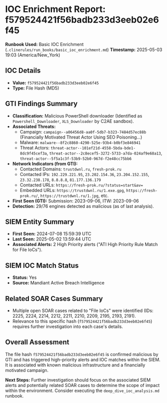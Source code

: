 # IOC Enrichment Report: f579524421f56badb233d3eeb02e6f45

**Runbook Used:** Basic IOC Enrichment (`.clinerules/run_books/basic_ioc_enrichment.md`)
**Timestamp:** 2025-05-03 19:03 (America/New_York)

## IOC Details

*   **Value:** `f579524421f56badb233d3eeb02e6f45`
*   **Type:** File Hash (MD5)

## GTI Findings Summary

*   **Classification:** Malicious PowerShell downloader (Identified as `Powershell_Downloader`, `XLS_Downloader` by C2AE sandbox).
*   **Associated Threats:**
    *   Campaign: `campaign--a06456d8-aa0f-5db7-b323-7484d57ec88b` (Financially Motivated Threat Actor Using SEO Poisoning...)
    *   Malware: `malware--8f2c8860-4290-525e-93b4-b0bf3e846941`
    *   Threat Actors: `threat-actor--101ef21d-4558-5bda-bde1-8dc9f45cef3a`, `threat-actor--2c8ecef5-3272-5733-a7da-024af9e68a13`, `threat-actor--5f5a1c3f-53b9-52b0-967d-f2e48cc75bb6`
*   **Network Indicators (from GTI):**
    *   Contacted Domains: `trustdwnl.ru`, `fresh-prok.ru`
    *   Contacted IPs: `192.229.221.95`, `23.202.154.36`, `23.204.152.155`, `23.32.238.178`, `8.8.8.8`, `81.177.136.179`
    *   Contacted URLs: `https://fresh-prok.ru/?status=start&av=`
    *   Embedded URLs: `https://trustdwnl.ru/1.exe.gpg`, `https://fresh-prok.ru/`, `https://trustdwnl.ru/1.jpg`, etc.
*   **First Seen (GTI):** Submission: 2023-09-06, ITW: 2023-09-06
*   **Detection:** 29/76 engines detected as malicious (as of last analysis).

## SIEM Entity Summary

*   **First Seen:** 2024-07-08 15:59:39 UTC
*   **Last Seen:** 2025-05-02 13:59:44 UTC
*   **Associated Alerts:** 2 High Priority alerts ("ATI High Priority Rule Match for File IoCs").

## SIEM IOC Match Status

*   **Status:** Yes
*   **Source:** Mandiant Active Breach Intelligence

## Related SOAR Cases Summary

*   Multiple open SOAR cases related to "File IoCs" were identified (IDs: 2225, 2224, 2214, 2212, 2211, 2210, 2209, 2195, 2193, 2191).
*   Relevance to this specific hash (`f579524421f56badb233d3eeb02e6f45`) requires further investigation into each case's details.

## Overall Assessment

The file hash `f579524421f56badb233d3eeb02e6f45` is confirmed malicious by GTI and has triggered high-priority alerts and IOC matches within the SIEM. It is associated with known malicious infrastructure and a financially motivated campaign.

**Next Steps:** Further investigation should focus on the associated SIEM alerts and potentially related SOAR cases to determine the scope of impact within the environment. Consider executing the `deep_dive_ioc_analysis.md` runbook.
